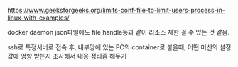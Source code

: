 https://www.geeksforgeeks.org/limits-conf-file-to-limit-users-process-in-linux-with-examples/

docker daemon json파일에도 file handle등과 같이 리소스 제한 걸 수 있는 것 같음.

ssh로 특정서버로 접속 후, 내부망에 있는 PC의 container로 붙을때, 어떤 머신의 설정값에 영향 받는지 조사해서 내용 정리좀 해두기 
